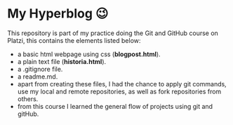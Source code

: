# My Hyperblog 😉

This repository is part of my practice doing the Git and GitHub course on Platzi, this contains the elements listed below:

- a basic html webpage using css (**blogpost.html**).
- a plain text file (**historia.html**).
- a .gitignore file.
- a readme.md.
- apart from creating these files, I had the chance to apply git commands, use my local and remote repositories, as well as fork repositories from others.
- from this course I learned the general flow of projects using git and gitHub.